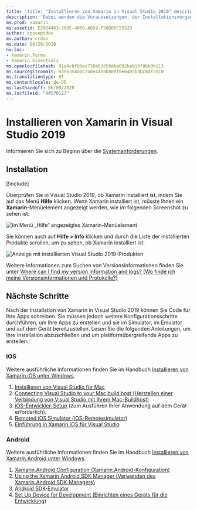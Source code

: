 ```yaml
---
title: 'title: "Installieren von Xamarin in Visual Studio 2019" description: "In diesem Dokument wird die Installation von Xamarin in Visual Studio 2019 beschrieben.'
description: 'Dabei werden die Voraussetzungen, der Installationsvorgang und das Überprüfen der Installation erläutert." ms.prod: xamarin ms.assetid: E20D4463-368E-4B60-A059-F50DB8C5552D author: conceptdev ms.author: crdun ms.date: 08/28/2018 no-loc: [Xamarin.Forms, Xamarin.Essentials]'
ms.prod: xamarin
ms.assetid: E20D4463-368E-4B60-A059-F50DB8C5552D
author: conceptdev
ms.author: crdun
ms.date: 08/28/2018
no-loc:
- Xamarin.Forms
- Xamarin.Essentials
ms.openlocfilehash: 91e4cbf09ac730483659dbe692bab19f8bb0b113
ms.sourcegitcommit: 93e6358aac2ade44e8b800f066405b8bc8df2510
ms.translationtype: HT
ms.contentlocale: de-DE
ms.lasthandoff: 06/09/2020
ms.locfileid: "84570127"
---
```

# <a name="installing-xamarin-in-visual-studio-2019"></a>Installieren von Xamarin in Visual Studio 2019

<a name="requirements"></a>

Informieren Sie sich zu Beginn über die [Systemanforderungen](~/cross-platform/get-started/requirements.md).

## <a name="installation"></a>Installation

[!include[](~/cross-platform/includes/install-xamarin-windows-2019.md)]

Überprüfen Sie in Visual Studio 2019, ob Xamarin installiert ist, indem Sie auf das Menü **Hilfe** klicken. Wenn Xamarin installiert ist, müsste Ihnen ein **Xamarin**-Menüelement angezeigt werden, wie im folgenden Screenshot zu sehen ist:

![Im Menü „Hilfe“ angezeigtes Xamarin-Menüelement](windows-images/12-xamarin-menu-item.png "Im Menü „Hilfe“ angezeigtes Xamarin-Menüelement")

Sie können auch auf **Hilfe > Info** klicken und durch die Liste der installierten Produkte scrollen, um zu sehen, ob Xamarin installiert ist:

![Anzeige mit installierten Visual Studio 2019-Produkten](windows-images/13-xamarin-is-installed.png "Anzeige mit installierten Visual Studio 2019-Produkten")

Weitere Informationen zum Suchen von Versionsinformationen finden Sie unter [Where can I find my version information and logs? (Wo finde ich meine Versionsinformationen und Protokolle?)](~/cross-platform/troubleshooting/questions/version-logs.md)

## <a name="next-steps"></a>Nächste Schritte

Nach der Installation von Xamarin in Visual Studio 2019 können Sie Code für Ihre Apps schreiben. Sie müssen jedoch weitere Konfigurationsschritte durchführen, um Ihre Apps zu erstellen und sie im Simulator, im Emulator und auf dem Gerät bereitzustellen. Lesen Sie die folgenden Anleitungen, um Ihre Installation abzuschließen und um plattformübergreifende Apps zu erstellen.

### <a name="ios"></a>iOS

Weitere ausführliche Informationen finden Sie im Handbuch [Installieren von Xamarin.iOS unter Windows](~/ios/get-started/installation/windows/index.md).

1. [Installieren von Visual Studio für Mac](https://docs.microsoft.com/visualstudio/mac/installation)
2. [Connecting Visual Studio to your Mac build host (Herstellen einer Verbindung von Visual Studio mit Ihrem Mac-Buildhost)](~/ios/get-started/installation/windows/connecting-to-mac/index.md)
3. [iOS-Entwickler-Setup](~/ios/get-started/installation/device-provisioning/index.md) (zum Ausführen Ihrer Anwendung auf dem Gerät erforderlich).
4. [Remoted iOS Simulator (iOS-Remotesimulator)](~/tools/ios-simulator/index.md)
5. [Einführung in Xamarin.iOS für Visual Studio](~/ios/get-started/installation/windows/introduction-to-xamarin-ios-for-visual-studio.md)

### <a name="android"></a>Android

Weitere ausführliche Informationen finden Sie im Handbuch [Installieren von Xamarin.Android unter Windows](~/android/get-started/installation/windows.md).

1. [Xamarin.Android Configuration (Xamarin.Android-Konfiguration)](~/android/get-started/installation/windows.md#configuration)
2. [Using the Xamarin Android SDK Manager (Verwenden des Xamarin.Android SDK-Managers)](~/android/get-started/installation/android-sdk.md?ide=vs)
3. [Android SDK-Emulator](~/android/get-started/installation/android-emulator/index.md)
4. [Set Up Device for Development (Einrichten eines Geräts für die Entwicklung)](~/android/get-started/installation/set-up-device-for-development.md)
